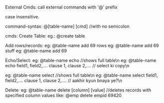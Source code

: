 External Cmds:
call external commands with '@' prefix

case insensitive.

command-syntax:
@[table-name] [cmd]
//with no semicolon

cmds:
Create Table:
eg.: @create table

Add rows/records:
eg: @table-name add 69 rows
eg: @table-name add 69 stuff
eg: @table-name add 69

Echo/Select:
eg: @table-name echo //shows full table\n
eg: @table-name echo field1, field2,.... clause 1, clause 2,.... // select ki copy\n

eg: @table-name select //shows full table\n
eg: @table-name select field1, field2,.... clause 1, clause 2,.... // aakhir kyun bnaya ye?\n

Delete:
eg: @table-name delete [column] [value] //deletes records with specified column values
like: @emp delete empid 69420 
